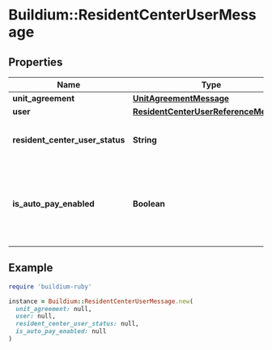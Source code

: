 # Buildium::ResidentCenterUserMessage

## Properties

| Name | Type | Description | Notes |
| ---- | ---- | ----------- | ----- |
| **unit_agreement** | [**UnitAgreementMessage**](UnitAgreementMessage.md) |  | [optional] |
| **user** | [**ResidentCenterUserReferenceMessage**](ResidentCenterUserReferenceMessage.md) |  | [optional] |
| **resident_center_user_status** | **String** | Resident center status for the user. | [optional] |
| **is_auto_pay_enabled** | **Boolean** | Indicates if the user has an automatic payment scheduled for the future. | [optional] |

## Example

```ruby
require 'buildium-ruby'

instance = Buildium::ResidentCenterUserMessage.new(
  unit_agreement: null,
  user: null,
  resident_center_user_status: null,
  is_auto_pay_enabled: null
)
```

